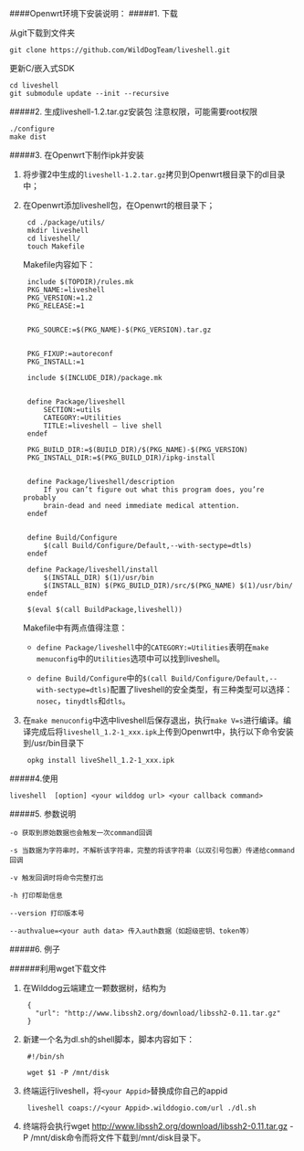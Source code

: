 
####Openwrt环境下安装说明：
#####1. 下载

从git下载到文件夹

	git clone https://github.com/WildDogTeam/liveshell.git
	
更新C/嵌入式SDK

	cd liveshell	
	git submodule update --init --recursive

#####2. 生成liveshell-1.2.tar.gz安装包
注意权限，可能需要root权限

	./configure
	make dist

#####3. 在Openwrt下制作ipk并安装

1. 将步骤2中生成的`liveshell-1.2.tar.gz`拷贝到Openwrt根目录下的dl目录中；

2. 在Openwrt添加liveshell包，在Openwrt的根目录下；

		cd ./package/utils/
		mkdir liveshell
		cd liveshell/
		touch Makefile

	Makefile内容如下：

		include $(TOPDIR)/rules.mk
		PKG_NAME:=liveshell
		PKG_VERSION:=1.2
		PKG_RELEASE:=1
	
	
		PKG_SOURCE:=$(PKG_NAME)-$(PKG_VERSION).tar.gz
	
	
		PKG_FIXUP:=autoreconf
		PKG_INSTALL:=1
	
		include $(INCLUDE_DIR)/package.mk
	
	
		define Package/liveshell
			SECTION:=utils
			CATEGORY:=Utilities
			TITLE:=liveshell — live shell
		endef
	
		PKG_BUILD_DIR:=$(BUILD_DIR)/$(PKG_NAME)-$(PKG_VERSION)
		PKG_INSTALL_DIR:=$(PKG_BUILD_DIR)/ipkg-install
	
	
		define Package/liveshell/description
			If you can’t figure out what this program does, you’re probably
			brain-dead and need immediate medical attention.
		endef
	
	
		define Build/Configure
	  		$(call Build/Configure/Default,--with-sectype=dtls)
		endef
	
		define Package/liveshell/install
			$(INSTALL_DIR) $(1)/usr/bin
			$(INSTALL_BIN) $(PKG_BUILD_DIR)/src/$(PKG_NAME) $(1)/usr/bin/
		endef
	
		$(eval $(call BuildPackage,liveshell))

	Makefile中有两点值得注意：
		
	- `define Package/liveshell`中的`CATEGORY:=Utilities`表明在`make menuconfig`中的`Utilities`选项中可以找到liveshell。
	
	- `define Build/Configure`中的`$(call Build/Configure/Default,--with-sectype=dtls)`配置了liveshell的安全类型，有三种类型可以选择：`nosec`，`tinydtls`和`dtls`。

3. 在`make menuconfig`中选中liveshell后保存退出，执行`make V=s`进行编译。编译完成后将`liveshell_1.2-1_xxx.ipk`上传到Openwrt中，执行以下命令安装到/usr/bin目录下

		opkg install liveShell_1.2-1_xxx.ipk


#####4.使用

	liveshell  [option] <your wilddog url> <your callback command>

#####5. 参数说明

	-o 获取到原始数据也会触发一次command回调

	-s 当数据为字符串时，不解析该字符串，完整的将该字符串（以双引号包裹）传递给command回调
	
	-v 触发回调时将命令完整打出
	
	-h 打印帮助信息
	
	--version 打印版本号

	--authvalue=<your auth data> 传入auth数据（如超级密钥、token等）
#####6. 例子

######利用wget下载文件

1. 在Wilddog云端建立一颗数据树，结构为

		{
		  "url": "http://www.libssh2.org/download/libssh2-0.11.tar.gz"
		}	

2. 新建一个名为dl.sh的shell脚本，脚本内容如下：

		#!/bin/sh

		wget $1 -P /mnt/disk


3. 终端运行liveshell，将`<your Appid>`替换成你自己的appid

		liveshell coaps://<your Appid>.wilddogio.com/url ./dl.sh

4. 终端将会执行wget http://www.libssh2.org/download/libssh2-0.11.tar.gz -P /mnt/disk命令而将文件下载到/mnt/disk目录下。
